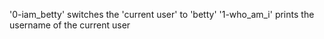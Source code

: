 '0-iam_betty' switches the 'current user' to 'betty'
'1-who_am_i' prints the username of the current user
